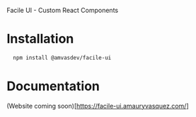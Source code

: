 Facile UI - Custom React Components

# Installation

```bash
  npm install @amvasdev/facile-ui
```

# Documentation

(Website coming soon)[https://facile-ui.amauryvasquez.com/]
